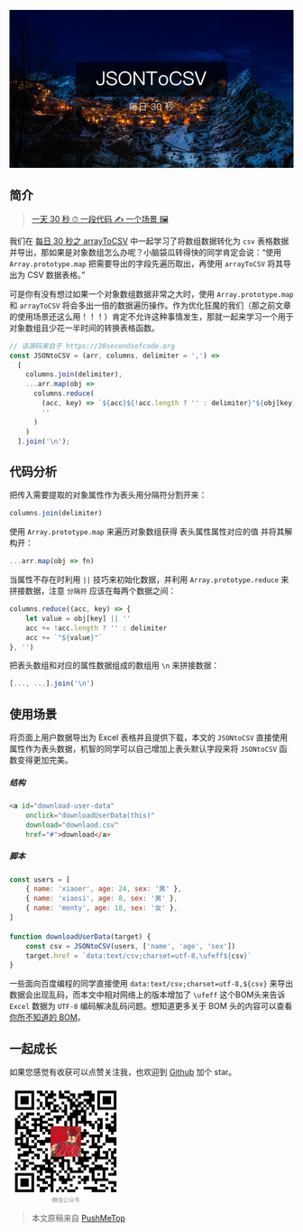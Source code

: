 <!-- # JSONToCSV -->

![封面](https://raw.githubusercontent.com/pushmetop/resource/master/30-seconds-for-everyday/json-to-csv/poster.png)

## 简介

> [一天 30 秒 ⏱ 一段代码 ✍️ 一个场景 🖼](https://github.com/pushmetop/30-seconds-for-everyday)

我们在 [每日 30 秒之 arrayToCSV](https://pushmetop.github.io/blog/array-to-csv-for-30-seconds-of-code) 中一起学习了将数组数据转化为 `csv` 表格数据并导出，那如果是对象数组怎么办呢？小脑袋瓜转得快的同学肯定会说：“使用 `Array.prototype.map` 把需要导出的字段先遍历取出，再使用 `arrayToCSV` 将其导出为 CSV 数据表格。”

可是你有没有想过如果一个对象数组数据非常之大时，使用 `Array.prototype.map` 和 `arrayToCSV` 将会多出一倍的数据遍历操作。作为优化狂魔的我们（那之前文章的使用场景还这么用！！！）肯定不允许这种事情发生，那就一起来学习一个用于对象数组且少花一半时间的转换表格函数。

```javascript
// 该源码来自于 https://30secondsofcode.org
const JSONtoCSV = (arr, columns, delimiter = ',') =>
  [
    columns.join(delimiter),
    ...arr.map(obj =>
      columns.reduce(
        (acc, key) => `${acc}${!acc.length ? '' : delimiter}"${obj[key] || ''}"`,
        ''
      )
    )
  ].join('\n');
```

<!--more-->

## 代码分析

把传入需要提取的对象属性作为表头用分隔符分割开来：

```javascript
columns.join(delimiter)
```

使用 `Array.prototype.map` 来遍历对象数组获得 表头属性属性对应的值 并将其解构开：

```javascript
...arr.map(obj => fn)
```

当属性不存在时利用 `||` 技巧来初始化数据，并利用 `Array.prototype.reduce` 来拼接数据，注意 `分隔符` 应该在每两个数据之间：

```javascript
columns.reduce((acc, key) => {
    let value = obj[key] || ''
    acc += !acc.length ? '' : delimiter
    acc += `"${value}"`
}, '')
```

把表头数组和对应的属性数据组成的数组用 `\n` 来拼接数据：

```javascript
[..., ...].join('\n')
```

## 使用场景

将页面上用户数据导出为 Excel 表格并且提供下载，本文的 `JSONtoCSV` 直接使用属性作为表头数据，机智的同学可以自己增加上表头默认字段来将 `JSONtoCSV` 函数变得更加完美。

##### 结构

```html  
<a id="download-user-data"
    onclick="downloadUserData(this)"
    download="downlaod.csv"
    href="#">download</a>      
```

##### 脚本

```javascript
const users = [
    { name: 'xiaoer', age: 24, sex: '男' },
    { name: 'xiaosi', age: 8, sex: '男' },
    { name: 'menty', age: 18, sex: '女' },
]

function downloadUserData(target) {
    const csv = JSONtoCSV(users, ['name', 'age', 'sex'])
    target.href = `data:text/csv;charset=utf-8,\ufeff${csv}`
}
```

一些面向百度编程的同学直接使用 `data:text/csv;charset=utf-8,${csv}` 来导出数据会出现乱码，而本文中相对网络上的版本增加了 `\ufeff` 这个BOM头来告诉 `Excel` 数据为 `UTF-8` 编码解决乱码问题。想知道更多关于 BOM 头的内容可以查看 [你所不知道的 BOM](https://pushmetop.github.io/blog/you-dont-know-bom)。

## 一起成长

如果您感觉有收获可以点赞关注我，也欢迎到 [Github](https://github.com/pushmetop/30-seconds-for-everyday) 加个 star。

![微信公众号](https://raw.githubusercontent.com/pushmetop/resource/master/donate/pushmetop.png)

> 本文原稿来自 [PushMeTop](https://github.com/pushmetop)